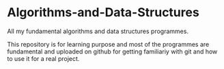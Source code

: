 # Algorithms-and-Data-Structures
All my fundamental algorithms and data structures programmes.

This repository is for learning purpose and most of the programmes are fundamental and uploaded on github for getting familiariy
with git and how to use it for a real project.
